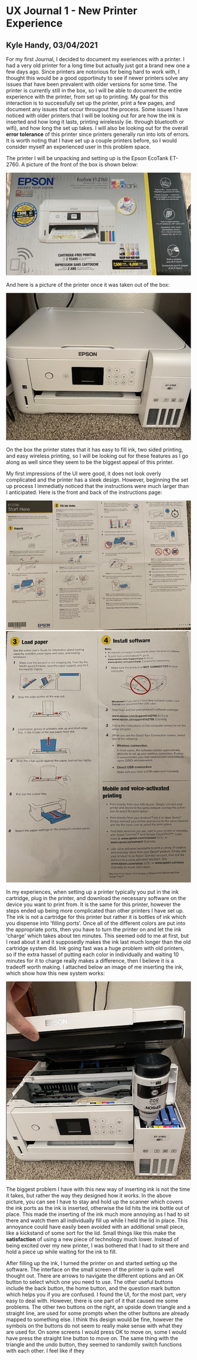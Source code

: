 # UX Journal 1 - New Printer Experience

## Kyle Handy, 03/04/2021

  For my first Journal, I decided to document my exeriences with a printer. I had a very old printer for a long time but actually just got a brand new one a few days ago. Since printers are notorious for being hard to work with, I thought this would be a good opportinuty to see if newer printers solve any issues that have been prevalent with older versions for some time. The printer is currently still in the box, so I will be able to document the entire experience with the printer, from set up to printing. My goal for this interaction is to successfully set up the printer, print a few pages, and document any issues that occur througout the process. Some issues I have noticed with older printers that I will be looking out for are how the ink is inserted and how long it lasts, printing wirelessly (ie. through bluetooth or wifi), and how long the set up takes. I will also be looking out for the overall **error tolerance** of this printer since printers generally run into lots of errors. It is worth noting that I have set up a couple printers before, so I would consider myself an experienced user in this problem space.
  
The printer I will be unpacking and setting up is the Epson EcoTank ET-2760. A picture of the front of the box is shown below:

![alt text](https://github.com/UsabilityEngineering/ux-portfolio-khandy7/blob/master/UX_Journal1/Front_box.png?raw=true)

And here is a picture of the printer once it was taken out of the box:

![alt text](https://github.com/UsabilityEngineering/ux-portfolio-khandy7/blob/master/UX_Journal1/printer.png?raw=true)

  On the box the printer states that it has easy to fill ink, two sided printing, and easy wireless printing, so I will be looking out for these features as I go along as well since they seem to be the biggest appeal of this printer.

  My first impressions of the UI were good, it does not look overly complicated and the printer has a sleek design. However, beginning the set up process I immediatly noticed that the instructions were much larger than I anticipated. Here is the front and back of the instructions page:
  
![alt text](https://github.com/UsabilityEngineering/ux-portfolio-khandy7/blob/master/UX_Journal1/front_page.png?raw=true)
![alt text](https://github.com/UsabilityEngineering/ux-portfolio-khandy7/blob/master/UX_Journal1/back_page.png?raw=true)

  In my experiences, when setting up a printer typically you put in the ink cartridge, plug in the printer, and download the necessary software on the device you want to print from. It is the same for this printer, however the steps ended up being more complicated than other printers I have set up. The ink is not a cartridge for this printer but rather it is bottles of ink which you dispense into 'filling ports'. Once all of the different colors are put into the appropriate ports, then you have to turn the printer on and let the ink 'charge' which takes about ten minutes. This seemed odd to me at first, but I read about it and it supposedly makes the ink last much longer than the old cartridge system did. Ink going fast was a huge problem with old printers, so if the extra hassel of putting each color in individually and waiting 10 minutes for it to charge really makes a difference, then I believe it is a tradeoff worth making. I attached below an image of me inserting the ink, which show how this new system works: 
  
![alt text](https://github.com/UsabilityEngineering/ux-portfolio-khandy7/blob/master/UX_Journal1/inserting_ink.png?raw=true)
  
  The biggest problem I have with this new way of inserting ink is not the time it takes, but rather the way they designed how it works. In the above picture, you can see I have to stay and hold up the scanner which covers the ink ports as the ink is inserted, otherwise the lid hits the ink bottle out of place. This made the inserting of the ink much more annoying as I had to sit there and watch them all individually fill up while I held the lid in place. This annoyance could have easily been avoided with an additional small piece, like a kickstand of some sort for the lid. Small things like this make the **satisfaction** of using a new piece of technology much lower. Instead of being excited over my new printer, I was bothered that I had to sit there and hold a piece up while waiting for the ink to fill.
  
  After filling up the ink, I turned the printer on and started setting up the software. The interface on the small screen of the printer is quite well thought out. There are arrows to navigate the different options and an OK button to select which one you need to use. The other useful buttons include the back button, the home button, and the question mark button which helps you if you are confused. I found the UI, for the most part, very easy to deal with. However, there is one part of it that caused me some problems. The other two buttons on the right, an upside down triangle and a straight line, are used for some prompts when the other buttons are already mapped to something else. I think this design would be fine, however the symbols on the buttons do not seem to really make sense with what they are used for. On some screens I would press OK to move on, some I would have press the straight line button to move on. The same thing with the triangle and the undo button, they seemed to randomlly switch functions with each other. I feel like if they 

